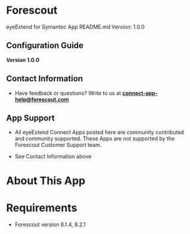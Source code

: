 # Forescout

eyeExtend for Symantec App README.md Version: 1.0.0

## Configuration Guide

**Version 1.0.0**

## Contact Information

- Have feedback or questions? Write to us at **[connect-app-help@forescout.com](mailto:connect-app-help@forescout.com)**

## App Support

- All eyeExtend Connect Apps posted here are community contributed and community supported. These Apps are not supported by the Forescout Customer Support team.

- See Contact Information above

# About This App

# Requirements

- Forescout version 8.1.4, 8.2.1

